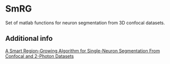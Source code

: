 # SmRG
Set of matlab functions for neuron segmentation from 3D confocal datasets.
## Additional info
[A Smart Region-Growing Algorithm for Single-Neuron Segmentation From Confocal and 2-Photon Datasets](https://doi.org/10.3389/fninf.2020.00009)
